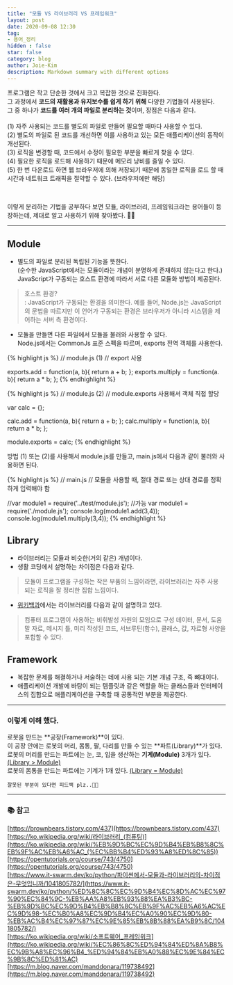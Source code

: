 ```yaml
---
title: "모듈 VS 라이브러리 VS 프레임워크"
layout: post
date: 2020-09-08 12:30
tag:
- 용어_정리
hidden : false
star: false
category: blog
author: Joie-Kim
description: Markdown summary with different options
---
```


<p>
프로그램은 작고 단순한 것에서 크고 복잡한 것으로 진화한다.<br>
그 과정에서 <b>코드의 재활용과 유지보수를 쉽게 하기 위해</b> 다양한 기법들이 사용된다. <br>
그 중 하나가 <b>코드를 여러 개의 파일로 분리하는 것</b>이며, 장점은 다음과 같다.<br>
<br>
(1) 자주 사용되는 코드를 별도의 파일로 만들어 필요할 때마다 사용할 수 있다.<br>
(2) 별도의 파일로 된 코드를 개선하면 이를 사용하고 있는 모든 애플리케이션의 동작이 개선된다.<br>
(3) 로직을 변경할 때, 코드에서 수정이 필요한 부분을 빠르게 찾을 수 있다.<br>
(4) 필요한 로직을 로드해 사용하기 때문에 메모리 낭비를 줄일 수 있다.<br>
(5) 한 번 다운로드 하면 웹 브라우저에 의해 저장되기 때문에 동일한 로직을 로드 할 때 시간과 네트워크 트래픽을 절약할 수 있다. (브라우저에만 해당)
</p>

<br>

이렇게 분리하는 기법을 공부하다 보면 모듈, 라이브러리, 프레임워크라는 용어들이 등장하는데, 제대로 알고 사용하기 위해 찾아봤다. 🐣🐥

---

## Module

- 별도의 파일로 분리된 독립된 기능을 뜻한다.<br>
(순수한 JavaScript에서는 모듈이라는 개념이 분명하게 존재하지 않는다고 한다.)<br>
JavaScript가 구동되는 호스트 환경에 따라서 서로 다른 모듈화 방법이 제공된다.

> 호스트 환경?<br>: JavaScript가 구동되는 환경을 의미한다. 예를 들어, Node.js는 JavaScript의 문법을 따르지만 이 언어가 구동되는 환경은 브라우저가 아니라 시스템을 제어하는 서버 측 환경이다.

- 모듈을 만들면 다른 파일에서 모듈을 불러와 사용할 수 있다.<br>
Node.js에서는 CommonJs 표준 스펙을 따르며, exports 전역 객체를 사용한다.

{% highlight js %}
// module.js (1)
// export 사용

exports.add = function(a, b){
    return a + b;
};
exports.multiply = function(a. b){
    return a * b;
};
{% endhighlight %}

{% highlight js %}
// module.js (2)
// module.exports 사용해서 객체 직접 할당

var calc = {};

calc.add = function(a, b){
    return a + b;
};
calc.multiply = function(a, b){
    return a * b;
};

module.exports = calc;
{% endhighlight %}

방법 (1) 또는 (2)를 사용해서 module.js를 만들고, main.js에서 다음과 같이 불러와 사용하면 된다.

{% highlight js %}
// main.js
// 모듈을 사용할 때, 절대 경로 또는 상대 경로를 정확하게 입력해야 함

//var module1 = require('../test/module.js'); //가능
var module1 = require('./module.js');
console.log(module1.add(3,4));
console.log(module1.multiply(3,4));
{% endhighlight %}


## Library

- 라이브러리는 모듈과 비슷한(거의 같은) 개념이다.
- 생활 코딩에서 설명하는 차이점은 다음과 같다.

> 모듈이 프로그램을 구성하는 작은 부품의 느낌이라면, 라이브러리는 자주 사용 되는 로직을 잘 정리한 집합 느낌이다.

- [위키백과](https://ko.wikipedia.org/wiki/%EB%9D%BC%EC%9D%B4%EB%B8%8C%EB%9F%AC%EB%A6%AC_(%EC%BB%B4%ED%93%A8%ED%8C%85))에서는 라이브러리를 다음과 같이 설명하고 있다.

> 컴퓨터 프로그램이 사용하는 비휘발성 자원의 모임으로 구성 데이터, 문서, 도움말 자료, 메시지 틀, 미리 작성된 코드, 서브루틴(함수), 클래스, 값, 자료형 사양을 포함할 수 있다.

## Framework

- 복잡한 문제를 해결하거나 서술하는 데에 사용 되는 기본 개념 구조, 즉 뼈대이다.
- 애플리케이션 개발에 바탕이 되는 템플릿과 같은 역할을 하는 클래스들과 인터페이스의 집합으로 애플리케이션을 구축할 때 공통적인 부분을 제공한다.

---

### 이렇게 이해 했다.

로봇을 만드는 **공장(Framework)**이 있다. <br>
이 공장 안에는 로봇의 머리, 몸통, 팔, 다리를 만들 수 있는 **파트(Library)**가 있다. <br>
로봇의 머리를 만드는 파트에는 눈, 코, 입을 생산하는 **기계(Module)** 3개가 있다. <u>(Library > Module)</u> <br>
로봇의 몸통을 만드는 파트에는 기계가 1개 있다. <u>(Library = Module)</u> <br>

    잘못된 부분이 있다면 피드백 plz..🙏🏻

---

### 📚 참고

[https://brownbears.tistory.com/437](https://brownbears.tistory.com/437) <br>
[https://ko.wikipedia.org/wiki/라이브러리_(컴퓨팅)](https://ko.wikipedia.org/wiki/%EB%9D%BC%EC%9D%B4%EB%B8%8C%EB%9F%AC%EB%A6%AC_(%EC%BB%B4%ED%93%A8%ED%8C%85))<br>
[https://opentutorials.org/course/743/4750](https://opentutorials.org/course/743/4750)<br>
[https://www.it-swarm.dev/ko/python/파이썬에서-모듈과-라이브러리의-차이점은-무엇입니까/1041805782/](https://www.it-swarm.dev/ko/python/%ED%8C%8C%EC%9D%B4%EC%8D%AC%EC%97%90%EC%84%9C-%EB%AA%A8%EB%93%88%EA%B3%BC-%EB%9D%BC%EC%9D%B4%EB%B8%8C%EB%9F%AC%EB%A6%AC%EC%9D%98-%EC%B0%A8%EC%9D%B4%EC%A0%90%EC%9D%80-%EB%AC%B4%EC%97%87%EC%9E%85%EB%8B%88%EA%B9%8C/1041805782/)<br>
[https://ko.wikipedia.org/wiki/소프트웨어_프레임워크](https://ko.wikipedia.org/wiki/%EC%86%8C%ED%94%84%ED%8A%B8%EC%9B%A8%EC%96%B4_%ED%94%84%EB%A0%88%EC%9E%84%EC%9B%8C%ED%81%AC)<br>
[https://m.blog.naver.com/manddonara/119738492](https://m.blog.naver.com/manddonara/119738492)